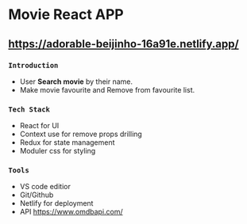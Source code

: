 # Movie React APP

## https://adorable-beijinho-16a91e.netlify.app/

### `Introduction`
- User **Search movie** by their name.
- Make movie favourite and Remove from favourite list.

### `Tech Stack`
- React for UI
- Context use for remove props drilling
- Redux for state management
- Moduler css for styling

### `Tools`
- VS code editior
- Git/Github
- Netlify for deployment
- API https://www.omdbapi.com/

